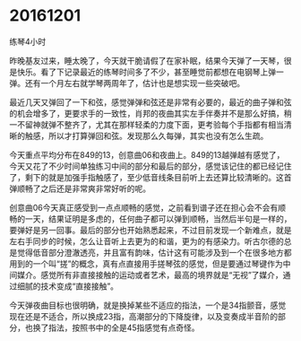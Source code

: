 # 20161201

练琴4小时

昨晚基友过来，睡太晚了，今天就干脆请假了在家补眠，结果今天弹了一天琴，很是快乐。看了下记录最近的练琴时间多了不少，甚至睡觉前都想在电钢琴上弹一弹。还有一个月左右就学琴两周年了，估计也是想实现一些突破吧。

最近几天又弹回了一下和弦，感觉弹弹和弦还是非常有必要的，最近的曲子弹和弦的机会增多了，更要求手的一致性，肖邦的夜曲其实左手伴奏并不是那么好搞，稍一不留神就弹不整齐了，尤其在那样轻柔的力度下面，更考验每个手指都有相当清晰的触感，所以才打算弹回和弦。发现那么久每弹，其实也没有怎么生疏。

今天重点平均分布在849的13，创意曲06和夜曲上。849的13越弹越有感觉了，今天又花了不少时间单独练习中间的部分和最后的部分，感觉该记住的都已经记住了，剩下的就是加强手指触感了，至少低音线条目前听上去还算比较清晰的。这首弹顺畅了之后还是非常爽非常好听的呢。

创意曲06今天真正感受到一点点顺畅的感觉，之前看到谱子还在担心会不会有顺畅的一天，结果证明是多虑的，任何曲子都可以弹到顺畅，当然后半句是一样的，要弹好是另一回事。最后的部分也开始熟悉起来，不过目前发现一个新难点，就是左右手同步的时候，怎么让音听上去更为的和谐，更为的有感染力。听古尔德的总是觉得低音部分澄澈透亮，并且富有韵味，估计这有可能涉及到一个在很多地方都用到的一个叫“搓”的概念，真有点直接用手搓琴弦的感觉，但是要通过琴键作为中间媒介。感觉所有非直接接触的运动或者艺术，最高的境界就是“无视”了媒介，通过细腻的技术变成“直接接触”。

今天弹夜曲目标也很明确，就是换掉某些不适应的指法，一个是34指颤音，感觉现在还是不适合，所以换成23指，高潮部分的下降旋律，以及变奏成半音阶的部分，也换了指法，按照书中的全是45指感觉有点奇怪。
